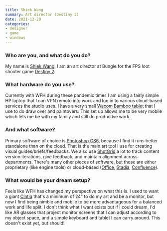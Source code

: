 ```yaml
---
title: Shiek Wang
summary: Art director (Destiny 2)
date: 2021-12-20
categories:
- designer
- game
- windows
---
```


### Who are you, and what do you do?

My name is [Shiek Wang](https://twitter.com/shiekthegeek "Shiek's Twitter account."), I am an art director at Bungie for the FPS loot shooter game [Destiny 2][destiny-2].

### What hardware do you use?

Currently with WFH during these pandemic times I am using a fairly simple HP laptop that I can VPN remote into work and log in to various cloud-based services the studio uses. I have a very small [Wacom Bamboo tablet][bamboo] that I use to do draw over and paintovers. This set up allows me to be very mobile which lets me be with my family and still do productive work.

### And what software?

Primary software of choice is [Photoshop CS6][photoshop], because I find it runs better standalone than on the cloud. That is the main art tool I use for creating visual guides/briefs/feedbacks. We also use [ShotGrid][] a lot to track content version iterations, give feedback, and maintain alignment across departments. There's many other pieces of software, but those are either proprietary (like engine tools) or cloud-based ([Office][], [Stadia][], [Confluence][]).

### What would be your dream setup?

Feels like WFH has changed my perspective on what this is. I used to want a giant [Cintiq][] that's a minimum of 24" to do my art and be a monitor, but now I find being nimble and mobile to be more advantageous for a balanced work and life split. I don't think what I want exists but if I could dream, I'd like AR glasses that project monitor screens that I can adjust according to my object space, and a simple keyboard and tablet I can carry around. This doesn't exist yet, but should!

[bamboo]: https://www.wacom.com/en-us/us/bamboo "Smaller pen/multi-touch tablets."
[cintiq]: https://www.wacom.com/en-us/us/cintiq "A computer screen you can draw on."
[confluence]: https://www.atlassian.com/software/confluence "Collaborative wiki software."
[destiny-2]: https://www.destinythegame.com/ "A looter shooter MMO."
[office]: https://www.microsoft.com/en-us/microsoft-365 "An office productivity suite."
[photoshop]: https://www.adobe.com/products/photoshop.html "A bitmap image editor."
[shotgrid]: https://en.wikipedia.org/wiki/ShotGrid "A project management tool for movie and game development."
[stadia]: https://en.wikipedia.org/wiki/Google_Stadia "A game streaming service."
